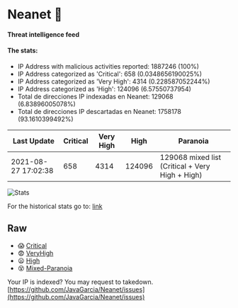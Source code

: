 # Neanet :hocho:
#### Threat intelligence feed
#### The stats:

- IP Address with malicious activities reported: 1887246 (100%)
- IP Address categorized as 'Critical':  658 (0.0348656190025%)
- IP Address categorized as 'Very High':  4314 (0.228587052244%)
- IP Address categorized as 'High':  124096 (6.57550737954)
- Total de direcciones IP indexadas en Neanet:  129068 (6.83896005078%)
- Total de direcciones IP descartadas en Neanet:  1758178 (93.1610399492%)

| Last Update | Critical | Very High | High | Paranoia |
| --- | --- | --- | --- | --- |
| 2021-08-27 17:02:38 | 658 | 4314 | 124096 | 129068 mixed list (Critical + Very High + High)|

![Stats](https://docs.google.com/spreadsheets/d/e/2PACX-1vSnaNMIXVabIpDJjufMlzH7poXnshF3mgd8Is1g9ytUEzVsP5my4Trn8f-xkoLLQ38xpL3HtmUexLo6/pubchart?oid=501124687&format=image)

For the historical stats go to: [link](/stats.csv)
## Raw
- :scream: [Critical](https://raw.githubusercontent.com/JavaGarcia/Neanet/master/blacklists/neanet_critical.txt)
- :fearful: [VeryHigh](https://raw.githubusercontent.com/JavaGarcia/Neanet/master/blacklists/neanet_veryHigh.txtt)
- :frowning: [High](https://raw.githubusercontent.com/JavaGarcia/Neanet/master/blacklists/neanet_high.txt)
- :dizzy_face: [Mixed-Paranoia](https://raw.githubusercontent.com/JavaGarcia/Neanet/master/blacklists/neanet_all.txt)


Your IP is indexed? You may request to takedown. [https://github.com/JavaGarcia/Neanet/issues](https://github.com/JavaGarcia/Neanet/issues)























































































































































































































































































































































































































































































































































































































































































































































































































































































































































































































































































































































































































































































































































































































































































































































































































































































































































































































































































































































































































































































































































































































































































































































































































































































































































































































































































































































































































































































































































































































































































































































































































































































































































































































































































































































































































































































































































































































































































































































































































































































































































































































































































































































































































































































































































































































































































































































































































































































































































































































































































































































































































































































































































































































































































































































































































































































































































































































































































































































































































































































































































































































































































































































































































































































































































































































































































































































































































































































































































































































































































































































































































































































































































































































































































































































































































































































































































































































































































































































































































































































































































































































































































































































































































































































































































